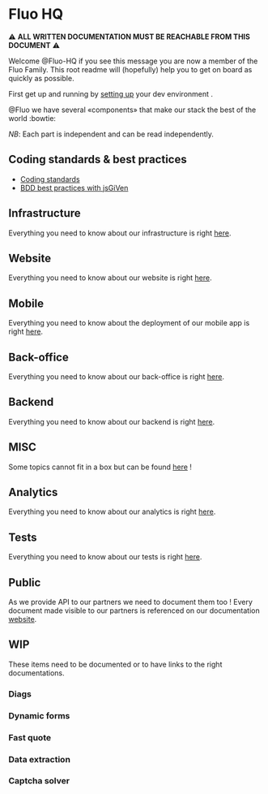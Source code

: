 # Fluo HQ

:warning: **ALL WRITTEN DOCUMENTATION MUST BE REACHABLE FROM THIS DOCUMENT** :warning:

Welcome @Fluo-HQ if you see this message you are now a member of the Fluo Family.
This root readme will (hopefully) help you to get on board as quickly as possible.

First get up and running by [setting up](docs/refactored_documentation/setup.md) your dev environment .

@Fluo we have several «components» that make our stack the best of the world :bowtie:

*NB*: Each part is independent and can be read independently.

## Coding standards & best practices

* [Coding standards](docs/codingStandards.md)
* [BDD best practices with jsGiVen](docs/bdd.md)


## Infrastructure
Everything you need to know about our infrastructure is right [here](https://github.com/zakiziko/infra).

## Website
Everything you need to know about our website is right [here](docs/refactored_documentation/website.md).

## Mobile
Everything you need to know about the deployment of our mobile app is right [here](https://github.com/fluo-hq/fluo/blob/master/mobile/README.md).

## Back-office
Everything you need to know about our back-office is right [here](docs/refactored_documentation/back-office.md).

## Backend
Everything you need to know about our backend is right [here](docs/refactored_documentation/backend.md).

## MISC
Some topics cannot fit in a box but can be found [here](docs/refactored_documentation/misc.md) !

## Analytics
Everything you need to know about our analytics is right [here](docs/refactored_documentation/analytics.md).

## Tests
Everything you need to know about our tests is right [here](docs/refactored_documentation/tests.md).

## Public
As we provide API to our partners we need to document them too ! Every document made visible to our partners is referenced on our documentation [website](https://api-docs.fluo.com/).

## WIP
These items need to be documented or to have links to the right documentations.
### Diags
### Dynamic forms
### Fast quote
### Data extraction
### Captcha solver
